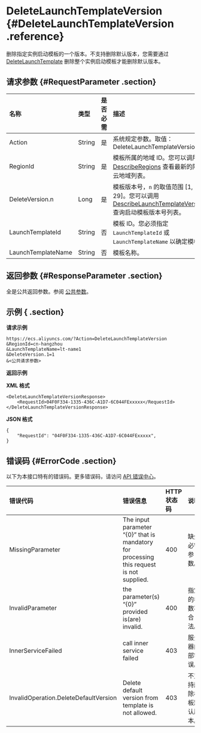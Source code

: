# DeleteLaunchTemplateVersion {#DeleteLaunchTemplateVersion .reference}

删除指定实例启动模板的一个版本。不支持删除默认版本，您需要通过 [DeleteLaunchTemplate](intl.zh-CN/API参考/启动模板/DeleteLaunchTemplate.md#) 删除整个实例启动模板才能删除默认版本。

## 请求参数 {#RequestParameter .section}

|名称|类型|是否必需|描述|
|:-|:-|:---|:-|
|Action|String|是|系统规定参数。取值：DeleteLaunchTemplateVersion|
|RegionId|String|是|模板所属的地域 ID。您可以调用 [DescribeRegions](intl.zh-CN/API参考/地域/DescribeRegions.md#) 查看最新的阿里云地域列表。|
|DeleteVersion.n|Long|是|模板版本号，`n` 的取值范围 \[1, 29\]。您可以调用 [DescribeLaunchTemplateVersions](intl.zh-CN/API参考/启动模板/DescribeLaunchTemplateVersions.md#) 查询启动模板版本号列表。|
|LaunchTemplateId|String|否|模板 ID。您必须指定 `LaunchTemplateId` 或 `LaunchTemplateName` 以确定模板。|
|LaunchTemplateName|String|否|模板名称。|

## 返回参数 {#ResponseParameter .section}

全是公共返回参数。参阅 [公共参数](intl.zh-CN/API参考/调用方式/公共参数.md#commonResponseParameters)。

## 示例 { .section}

**请求示例** 

```
https://ecs.aliyuncs.com/?Action=DeleteLaunchTemplateVersion
&RegionId=cn-hangzhou
&LaunchTemplateName=lt-name1
&DeleteVersion.1=1
&<公共请求参数>
```

**返回示例** 

**XML 格式**

```
<DeleteLaunchTemplateVersionResponse>
    <RequestId>04F0F334-1335-436C-A1D7-6C044FExxxxx</RequestId>
</DeleteLaunchTemplateVersionResponse>
```

 **JSON 格式** 

```
{
    "RequestId": "04F0F334-1335-436C-A1D7-6C044FExxxxx",
}
```

## 错误码 {#ErrorCode .section}

以下为本接口特有的错误码。更多错误码，请访问 [API 错误中心](https://error-center.alibabacloud.com/status/product/Ecs)。

|错误代码|错误信息|HTTP 状态码|说明|
|:---|:---|:-------|:-|
|MissingParameter|The input parameter “\{0\}” that is mandatory for processing this request is not supplied.|400|缺失必需参数。|
|InvalidParameter|the parameter\(s\) “\{0\}” provided is\(are\) invalid.|400|指定的参数不合法。|
|InnerServiceFailed|call inner service failed|403|服务器内部错误。|
|InvalidOperation.DeleteDefaultVersion|Delete default version from template is not allowed.|403|不支持删除模板默认版本。|

